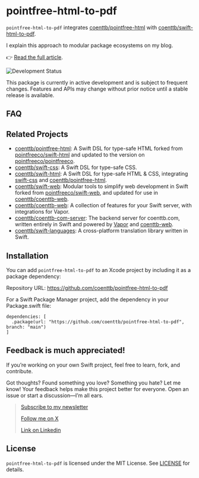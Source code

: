 # pointfree-html-to-pdf

`pointfree-html-to-pdf` integrates [coenttb/pointfree-html](https://www.github.com/coenttb/pointfree-html) with [coenttb/swift-html-to-pdf](https://www.github.com/coenttb/swift-html-to-pdf).

I explain this approach to modular package ecosystems on my blog. 

👉 [Read the full article](https://coenttb.com/blog/5).

![Development Status](https://img.shields.io/badge/status-active--development-blue.svg)

This package is currently in active development and is subject to frequent changes. Features and APIs may change without prior notice until a stable release is available.

## FAQ

## Related Projects

* [coenttb/pointfree-html](https://www.github.com/coenttb/swift-css): A Swift DSL for type-safe HTML forked from [pointfreeco/swift-html](https://www.github.com/pointfreeco/swift-html) and updated to the version on [pointfreeco/pointfreeco](https://github.com/pointfreeco/pointfreeco).
* [coenttb/swift-css](https://www.github.com/coenttb/swift-css): A Swift DSL for type-safe CSS.
* [coenttb/swift-html](https://www.github.com/coenttb/swift-html): A Swift DSL for type-safe HTML & CSS, integrating [swift-css](https://www.github.com/coenttb/swift-css) and [coenttb/pointfree-html](https://www.github.com/coenttb/pointfree-html).
* [coenttb/swift-web](https://www.github.com/coenttb/swift-web): Modular tools to simplify web development in Swift forked from  [pointfreeco/swift-web](https://www.github.com/pointfreeco/swift-web), and updated for use in [coenttb/coenttb-web](https://www.github.com/coenttb/coenttb-web).
* [coenttb/coenttb-web](https://www.github.com/coenttb/coenttb-web): A collection of features for your Swift server, with integrations for Vapor.
* [coenttb/coenttb-com-server](https://www.github.com/coenttb/coenttb-com-server): The backend server for coenttb.com, written entirely in Swift and powered by [Vapor](https://www.github.com/vapor/vapor) and [coenttb-web](https://www.github.com/coenttb/coenttb-web).
* [coenttb/swift-languages](https://www.github.com/coenttb/swift-languages): A cross-platform translation library written in Swift.

## Installation

You can add `pointfree-html-to-pdf` to an Xcode project by including it as a package dependency:

Repository URL: https://github.com/coenttb/pointfree-html-to-pdf

For a Swift Package Manager project, add the dependency in your Package.swift file:
```
dependencies: [
  .package(url: "https://github.com/coenttb/pointfree-html-to-pdf", branch: "main")
]
```

## Feedback is much appreciated!

If you’re working on your own Swift project, feel free to learn, fork, and contribute.

Got thoughts? Found something you love? Something you hate? Let me know! Your feedback helps make this project better for everyone. Open an issue or start a discussion—I’m all ears.

> [Subscribe to my newsletter](http://coenttb.com/en/newsletter/subscribe)
>
> [Follow me on X](http://x.com/coenttb)
> 
> [Link on Linkedin](https://www.linkedin.com/in/tenthijeboonkkamp)


## License

`pointfree-html-to-pdf` is licensed under the MIT License. See [LICENSE](LICENSE) for details.

